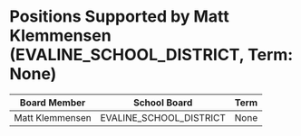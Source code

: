 # Positions Supported by Matt Klemmensen (EVALINE_SCHOOL_DISTRICT, Term: None)

| Board Member | School Board | Term |
|--------------|--------------|------|
| Matt Klemmensen | EVALINE_SCHOOL_DISTRICT | None |

